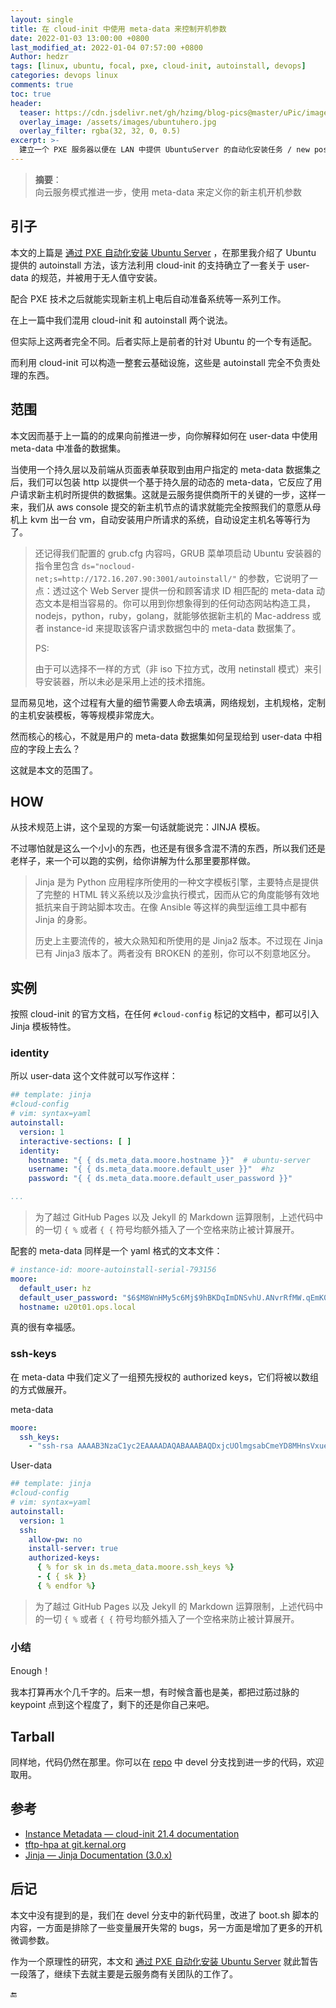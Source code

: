 ```yaml
---
layout: single
title: 在 cloud-init 中使用 meta-data 来控制开机参数
date: 2022-01-03 13:00:00 +0800
last_modified_at: 2022-01-04 07:57:00 +0800
Author: hedzr
tags: [linux, ubuntu, focal, pxe, cloud-init, autoinstall, devops]
categories: devops linux
comments: true
toc: true
header:
  teaser: https://cdn.jsdelivr.net/gh/hzimg/blog-pics@master/uPic/image-20220101205558999.png
  overlay_image: /assets/images/ubuntuhero.jpg
  overlay_filter: rgba(32, 32, 0, 0.5)
excerpt: >-
  建立一个 PXE 服务器以便在 LAN 中提供 UbuntuServer 的自动化安装任务 / new post about building a pxe server and get unattended ubuntu server installation work. [...]
---
```



> **摘要**：  
> 向云服务模式推进一步，使用 meta-data 来定义你的新主机开机参数
>
> <!--MORE-->



## 引子

本文的上篇是 [通过 PXE 自动化安装 Ubuntu Server](https://hedzr.com/devops/linux/build-pxe-server-and-autoinstall-ubuntu-server/) ，在那里我介绍了 Ubuntu 提供的 autoinstall 方法，该方法利用 cloud-init 的支持确立了一套关于 user-data 的规范，并被用于无人值守安装。

配合 PXE 技术之后就能实现新主机上电后自动准备系统等一系列工作。

在上一篇中我们混用 cloud-init 和 autoinstall 两个说法。

但实际上这两者完全不同。后者实际上是前者的针对 Ubuntu 的一个专有适配。

而利用 cloud-init 可以构造一整套云基础设施，这些是 autoinstall 完全不负责处理的东西。

## 范围

本文因而基于上一篇的的成果向前推进一步，向你解释如何在 user-data 中使用 meta-data 中准备的数据集。

当使用一个持久层以及前端从页面表单获取到由用户指定的 meta-data 数据集之后，我们可以包装 http 以提供一个基于持久层的动态的 meta-data，它反应了用户请求新主机时所提供的数据集。这就是云服务提供商所干的关键的一步，这样一来，我们从 aws console 提交的新主机节点的请求就能完全按照我们的意愿从母机上 kvm 出一台 vm，自动安装用户所请求的系统，自动设定主机名等等行为了。

> 还记得我们配置的 grub.cfg 内容吗，GRUB 菜单项启动 Ubuntu 安装器的指令里包含 `ds="nocloud-net;s=http://172.16.207.90:3001/autoinstall/"` 的参数，它说明了一点：透过这个 Web Server 提供一份和顾客请求 ID 相匹配的 meta-data 动态文本是相当容易的。你可以用到你想象得到的任何动态网站构造工具，nodejs，python，ruby，golang，就能够依据新主机的 Mac-address 或者 instance-id 来提取该客户请求数据包中的 meta-data 数据集了。
>
> PS:
>
> 由于可以选择不一样的方式（非 iso 下拉方式，改用 netinstall 模式）来引导安装器，所以未必是采用上述的技术措施。

显而易见地，这个过程有大量的细节需要人命去填满，网络规划，主机规格，定制的主机安装模板，等等规模非常庞大。

然而核心的核心，不就是用户的 meta-data 数据集如何呈现给到 user-data 中相应的字段上去么？

这就是本文的范围了。



## HOW

从技术规范上讲，这个呈现的方案一句话就能说完：JINJA 模板。

不过哪怕就是这么一个小小的东西，也还是有很多含混不清的东西，所以我们还是老样子，来一个可以跑的实例，给你讲解为什么那里要那样做。

> Jinja 是为 Python 应用程序所使用的一种文字模板引擎，主要特点是提供了完整的 HTML 转义系统以及沙盒执行模式，因而从它的角度能够有效地抵抗来自于跨站脚本攻击。在像 Ansible 等这样的典型运维工具中都有 Jinja 的身影。
>
> 历史上主要流传的，被大众熟知和所使用的是 Jinja2 版本。不过现在 Jinja 已有 Jinja3 版本了。两者没有 BROKEN 的差别，你可以不刻意地区分。

## 实例

按照 cloud-init 的官方文档，在任何 `#cloud-config` 标记的文档中，都可以引入 Jinja 模板特性。

### identity

所以 user-data 这个文件就可以写作这样：

```yaml
## template: jinja
#cloud-config
# vim: syntax=yaml
autoinstall:
  version: 1
  interactive-sections: [ ]
  identity:
    hostname: "{ { ds.meta_data.moore.hostname }}"  # ubuntu-server
    username: "{ { ds.meta_data.moore.default_user }}"  #hz
    password: "{ { ds.meta_data.moore.default_user_password }}"

...
```

> 为了越过 GitHub Pages 以及 Jekyll 的 Markdown 运算限制，上述代码中的一切 `{ %` 或者 `{ {` 符号均额外插入了一个空格来防止被计算展开。

配套的 meta-data 同样是一个 yaml 格式的文本文件：

```yaml
# instance-id: moore-autoinstall-serial-793156
moore:
  default_user: hz
  default_user_password: "$6$M8WnHMy5c6Mj$9hBKDqImDNSvhU.ANvrRfMW.qEmK0wZS1zExtGh0hkSc7kb4TTAC1q6TCC/MF806v5yXi8jZ/g6gHGchKb2Ko/"
  hostname: u20t01.ops.local

```

真的很有幸福感。



### ssh-keys

在 meta-data 中我们定义了一组预先授权的 authorized keys，它们将被以数组的方式做展开。

meta-data

```yaml
moore:
  ssh_keys:
    - "ssh-rsa AAAAB3NzaC1yc2EAAAADAQABAAABAQDxjcUOlmgsabCmeYD8MHnsVxueebIocv5AfG3mpmxA3UZu6GZqnp65ipbWL9oGtZK3BY+WytnbTDMYdVQWmYvlvuU6+HbOoQf/3z3rywkerbNQdffm5o9Yv/re6dlMG5kE4j78cXFcR11xAJvJ3vmM9tGSBBu68DR35KWz2iRUV8l7XV6E+XmkPkqJKr3IvrxdhM0KpCZixuz8z9krNue6NdpyELT/mvD5sL9LG4+XtU0ss7xH1jk5nmAQGaJW9IY8CVGy07awf0Du5CEfepmOH5gJbGwpAIIubAzGarefbltXteerB0bhyyC3VX0Q8lIHZ6GhMZSqfD9vBHRnDLIL"
```

User-data

```yaml
## template: jinja
#cloud-config
# vim: syntax=yaml
autoinstall:
  version: 1
  ssh:
    allow-pw: no
    install-server: true
    authorized-keys:
      { % for sk in ds.meta_data.moore.ssh_keys %}
      - { { sk }}
      { % endfor %}

```

> 为了越过 GitHub Pages 以及 Jekyll 的 Markdown 运算限制，上述代码中的一切 `{ %` 或者 `{ {` 符号均额外插入了一个空格来防止被计算展开。

### 小结

Enough！

我本打算再水个几千字的。后来一想，有时候含蓄也是美，都把过筋过脉的 keypoint 点到这个程度了，剩下的还是你自己来吧。



## Tarball

同样地，代码仍然在那里。你可以在 [repo](https://github.com/hedzr/pxe-server-and-focal) 中 devel 分支找到进一步的代码，欢迎取用。

## 参考

- [Instance Metadata — cloud-init 21.4 documentation](https://cloudinit.readthedocs.io/en/latest/topics/instancedata.html) 
- [tftp-hpa at git.kernal.org](https://git.kernel.org/cgit/network/tftp/tftp-hpa.git)
- [Jinja — Jinja Documentation (3.0.x)](https://jinja.palletsprojects.com/en/3.0.x/) 



## 后记

本文中没有提到的是，我们在 devel 分支中的新代码里，改进了 boot.sh 脚本的内容，一方面是排除了一些变量展开失常的 bugs，另一方面是增加了更多的开机微调参数。

作为一个原理性的研究，本文和 [通过 PXE 自动化安装 Ubuntu Server](https://hedzr.com/devops/linux/build-pxe-server-and-autoinstall-ubuntu-server/) 就此暂告一段落了，继续下去就主要是云服务商有关团队的工作了。



🔚